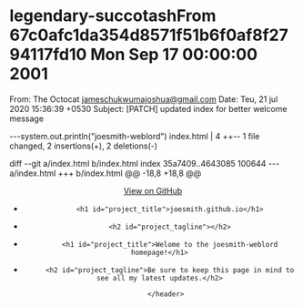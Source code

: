 # legendary-succotashFrom 67c0afc1da354d8571f51b6f0af8f2794117fd10 Mon Sep 17 00:00:00 2001
From: The Octocat <jameschukwumajoshua@gmail.com>
Date: Teu, 21 jul 2020 15:36:39 +0530
Subject: [PATCH] updated index for better welcome message

---system.out.println("joesmith-weblord")
 index.html | 4 ++--
 1 file changed, 2 insertions(+), 2 deletions(-)

diff --git a/index.html b/index.html
index 35a7409..4643085 100644
--- a/index.html
+++ b/index.html
@@ -18,8 +18,8 @@
         <header class="inner">
           <a id="forkme_banner" href="https://github.com/octocat">View on GitHub</a>
 
-          <h1 id="project_title">joesmith.github.io</h1>
-          <h2 id="project_tagline"></h2>
+          <h1 id="project_title">Welome to the joesmith-weblord homepage!</h1>
+          <h2 id="project_tagline">Be sure to keep this page in mind to see all my latest updates.</h2>
 
         </header>
     </div>
